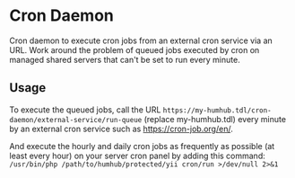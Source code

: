 # Cron Daemon

Cron daemon to execute cron jobs from an external cron service via an URL.
Work around the problem of queued jobs executed by cron on managed shared servers that can't be set to run every minute.

## Usage

To execute the queued jobs, call the URL `https://my-humhub.tdl/cron-daemon/external-service/run-queue` (replace my-humhub.tdl) every minute by an external cron service such as https://cron-job.org/en/.

And execute the hourly and daily cron jobs as frequently as possible (at least every hour) on your server cron panel by adding this command:
`/usr/bin/php /path/to/humhub/protected/yii cron/run >/dev/null 2>&1`